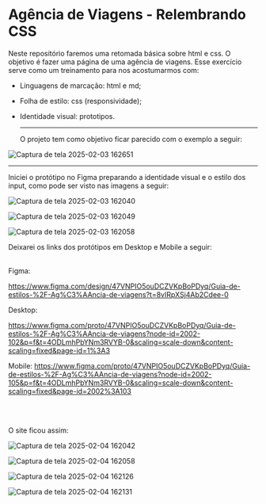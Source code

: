 # Agência de Viagens - Relembrando CSS

Neste repositório faremos uma retomada básica sobre html e css. O objetivo é fazer uma página de uma agência de viagens. Esse exercício serve como um treinamento para nos acostumarmos com:
* Linguagens de marcação: html e md;
* Folha de estilo: css (responsividade);
* Identidade visual: prototipos.

  <hr>
  O projeto tem como objetivo ficar parecido com o exemplo a seguir:

![Captura de tela 2025-02-03 162651](https://github.com/user-attachments/assets/72a97401-59bb-4df8-bb20-d7367aee7efc)

<hr>

  Iniciei o protótipo no Figma preparando a identidade visual e o estilo dos input, como pode ser visto nas imagens a seguir:

 ![Captura de tela 2025-02-03 162040](https://github.com/user-attachments/assets/4f971feb-7456-4621-9576-99818df720ef)

![Captura de tela 2025-02-03 162049](https://github.com/user-attachments/assets/b2c8b5a8-1777-4311-be44-6cceb614f229)

![Captura de tela 2025-02-03 162058](https://github.com/user-attachments/assets/492d7265-e35b-49ce-8ca4-3ef36a974131)

Deixarei os links dos protótipos em Desktop e Mobile a seguir:
<br>
<br>

Figma: 

https://www.figma.com/design/47VNPIO5ouDCZVKpBoPDyq/Guia-de-estilos-%2F-Ag%C3%AAncia-de-viagens?t=8vIRpXSj4Ab2Cdee-0

Desktop:

https://www.figma.com/proto/47VNPIO5ouDCZVKpBoPDyq/Guia-de-estilos-%2F-Ag%C3%AAncia-de-viagens?node-id=2002-102&p=f&t=4ODLmhPbYNm3RVYB-0&scaling=scale-down&content-scaling=fixed&page-id=1%3A3

Mobile: https://www.figma.com/proto/47VNPIO5ouDCZVKpBoPDyq/Guia-de-estilos-%2F-Ag%C3%AAncia-de-viagens?node-id=2002-105&p=f&t=4ODLmhPbYNm3RVYB-0&scaling=scale-down&content-scaling=fixed&page-id=2002%3A103

<br>
<br>

O site ficou assim:


![Captura de tela 2025-02-04 162042](https://github.com/user-attachments/assets/4bc804ac-77e4-4e7a-af52-207941eb99af)


![Captura de tela 2025-02-04 162058](https://github.com/user-attachments/assets/5528c717-f8b4-4d58-9cfa-3389a57568ce)



![Captura de tela 2025-02-04 162126](https://github.com/user-attachments/assets/1365765f-dc7c-498b-861d-5ff83230ce1c)

![Captura de tela 2025-02-04 162131](https://github.com/user-attachments/assets/f804994b-e79b-49b6-bbb1-b4fb13438a1f)

